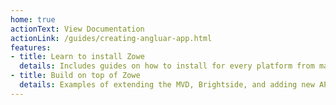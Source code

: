 ```yaml
---
home: true
actionText: View Documentation
actionLink: /guides/creating-angluar-app.html
features:
- title: Learn to install Zowe
  details: Includes guides on how to install for every platform from mainframes to locally. 
- title: Build on top of Zowe
  details: Examples of extending the MVD, Brightside, and adding new API calls.
---
```

